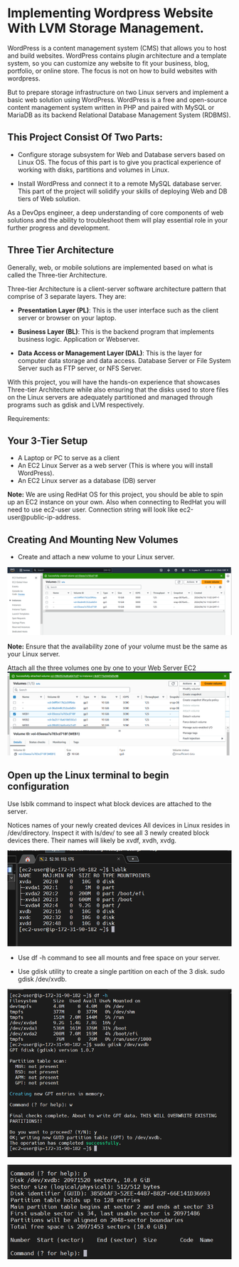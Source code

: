 # Implementing Wordpress Website With LVM Storage Management.

WordPress is a content management system (CMS) that allows you to host and build websites. WordPress contains plugin architecture and a template system, so you can customize any website to fit your business, blog, portfolio, or online store. The focus is not on how to build websites with wordpress.

But to prepare storage infrastructure on two Linux servers and implement a basic web solution using WordPress. WordPress is a free and open-source content management system written in PHP and paired with MySQL or MariaDB as its backend Relational Database Management System (RDBMS).

## This Project Consist Of Two Parts:
+ Configure storage subsystem for Web and Database servers based on Linux OS.
 The focus of this part is to give you practical experience of working with disks, partitions and volumes in Linux.

* Install WordPress and connect it to a remote MySQL database server. This part of the project will solidify your skills of deploying Web and DB tiers of Web solution.

As a DevOps engineer, a deep understanding of core components of web solutions and the ability to troubleshoot them will play essential role in your further progress and development.

## Three Tier Architecture

Generally, web, or mobile solutions are implemented based on what is called the Three-tier Architecture.

Three-tier Architecture is a client-server software architecture pattern that comprise of 3 separate layers. They are:

+ **Presentation Layer (PL)**: This is the user interface such as the client server or browser on your laptop.

+ **Business Layer (BL)**: This is the backend program that implements business logic. Application or Webserver.

+ **Data Access or Management Layer (DAL)**: This is the layer for computer data storage and data access. Database Server or File System Server such as FTP server, or NFS Server.


With this project, you will have the hands-on experience that showcases Three-tier Architecture while also ensuring that the disks used to store files on the Linux servers are adequately partitioned and managed through programs such as gdisk and LVM respectively.

Requirements:

## Your 3-Tier Setup

+ A Laptop or PC to serve as a client
+ An EC2 Linux Server as a web server (This is where you will install WordPress).
+ An EC2 Linux server as a database (DB) server

**Note:** We are using RedHat OS for this project, you should be able to spin up an EC2 instance on your own. Also when connecting to RedHat you will need to use ec2-user user. Connection string will look like ec2-user@public-ip-address.

## Creating And Mounting New Volumes

+ Create and attach a new volume to your Linux 
server.

![alt text](<Images/Screenshot 2024-04-16 112530.png>)

**Note:** Ensure that the availability zone of your volume must be the same as your Linux server.

Attach all the three volumes one by one to your Web Server EC2 
![alt text](<Images/Screenshot 2024-04-17 105117.png>)

 ## Open up the Linux terminal to begin configuration

Use lsblk command to inspect what block devices are attached to the server.

Notices names of your newly created devices All devices in Linux resides in
/dev/directory. Inspect it with ls/dev/ to see all 3 newly created block devices there. Their names will likely be xvdf, xvdh, xvdg.

![alt text](<Images/Screenshot 2024-04-17 105856.png>)

+ Use df -h command to see all mounts and free space on your server.

+ Use gdisk utility to create a single partition on each of the 3 disk.
sudo gdisk /dev/xvdb.

![alt text](<Images/Screenshot 2024-04-17 124326.png>)

![alt text](<Images/Screenshot 2024-04-17 125013.png>)